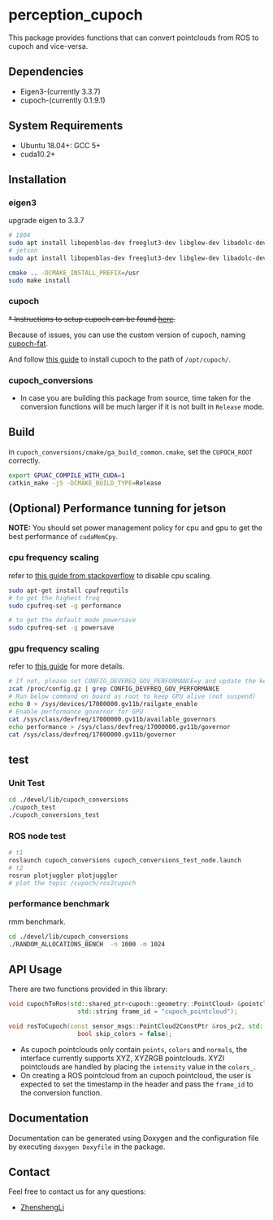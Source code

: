 # perception_cupoch

This package provides functions that can convert pointclouds from ROS to cupoch and vice-versa.

## Dependencies

* Eigen3-(currently 3.3.7)
* cupoch-(currently 0.1.9.1) 

## System Requirements

* Ubuntu 18.04+: GCC 5+
* cuda10.2+

## Installation

### eigen3

upgrade eigen to 3.3.7

```sh
# 1804
sudo apt install libopenblas-dev freeglut3-dev libglew-dev libadolc-dev libcholmod3 libumfpack5 libmetis-dev libspqr2 libsparsehash-dev libmpfr-dev libmpfrc++-dev libfftw3-dev
# jetson
sudo apt install libopenblas-dev freeglut3-dev libglew-dev libadolc-dev libcholmod3.0.6 libumfpack5.7.1 libmetis-dev libspqr2.0.2 libsparsehash-dev libmpfr-dev libmpfrc++-dev libfftw3-dev

cmake .. -DCMAKE_INSTALL_PREFIX=/usr
sudo make install
```

### cupoch

~~* Instructions to setup cupoch can be found [here](https://github.com/neka-nat/cupoch).~~

Because of issues, you can use the custom version of cupoch, naming [cupoch-fat](https://github.com/ZhenshengLee/cupoch-fat).

And follow [this guide](./cupoch_conversions/docs/tutorial.md) to install cupoch to the path of `/opt/cupoch/`.

### cupoch_conversions

* In case you are building this package from source, time taken for the conversion functions will be much larger if it is not built in `Release` mode.

## Build

in `cupoch_conversions/cmake/ga_build_common.cmake`, set the `CUPOCH_ROOT` correctly.

```sh
export GPUAC_COMPILE_WITH_CUDA=1
catkin_make -j5 -DCMAKE_BUILD_TYPE=Release
```

## (Optional) Performance tunning for jetson

**NOTE:** You should set power management policy for cpu and gpu to get the best performance of `cudaMemCpy`.

### cpu frequency scaling

refer to [this guide from stackoverflow](https://askubuntu.com/questions/523640/how-i-can-disable-cpu-frequency-scaling-and-set-the-system-to-performance) to disable cpu scaling.

```sh
sudo apt-get install cpufrequtils
# to get the highest freq
sudo cpufreq-set -g performance
```

```sh
# to get the default mode powersave
sudo cpufreq-set -g powersave
```

### gpu frequency scaling

refer to [this guide](https://elinux.org/Jetson/AGX_Xavier_Performance_Governor) for more details.

```sh
# If not, please set CONFIG_DEVFREQ_GOV_PERFORMANCE=y and update the kernel
zcat /proc/config.gz | grep CONFIG_DEVFREQ_GOV_PERFORMANCE
# Run below command on board as root to keep GPU alive (not suspend)
echo 0 > /sys/devices/17000000.gv11b/railgate_enable
# Enable performance governor for GPU
cat /sys/class/devfreq/17000000.gv11b/available_governors
echo performance > /sys/class/devfreq/17000000.gv11b/governor
cat /sys/class/devfreq/17000000.gv11b/governor
```

## test

### Unit Test

```sh
cd ./devel/lib/cupoch_conversions
./cupoch_test
./cupoch_conversions_test
```

### ROS node test

```sh
# t1
roslaunch cupoch_conversions cupoch_conversions_test_node.launch
# t2
rosrun plotjuggler plotjuggler
# plot the topic /cupoch/ros2cupoch
```

### performance benchmark

rmm benchmark.

```sh
cd ./devel/lib/cupoch_conversions
./RANDOM_ALLOCATIONS_BENCH  -n 1000 -m 1024
```

## API Usage

There are two functions provided in this library:

```cpp
void cupochToRos(std::shared_ptr<cupoch::geometry::PointCloud> &pointcloud, sensor_msgs::PointCloud2 &ros_pc2,
                   std::string frame_id = "cupoch_pointcloud");

void rosToCupoch(const sensor_msgs::PointCloud2ConstPtr &ros_pc2, std::shared_ptr<cupoch::geometry::PointCloud> &o3d_pc,
                   bool skip_colors = false);
```

* As cupoch pointclouds only contain `points`, `colors` and `normals`, the interface currently supports XYZ, XYZRGB pointclouds. XYZI pointclouds are handled by placing the `intensity` value in the `colors_`.
* On creating a ROS pointcloud from an cupoch pointcloud, the user is expected to set the timestamp in the header and pass the `frame_id` to the conversion function.

## Documentation

Documentation can be generated using Doxygen and the configuration file by executing  `doxygen Doxyfile` in the package.

## Contact

Feel free to contact us for any questions:

* [ZhenshengLi](mailto:lzs_1993@qq.com)
